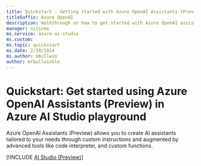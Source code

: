 ```yaml
---
title: Quickstart - Getting started with Azure OpenAI Assistants (Preview) in AI Studio
titleSuffix: Azure OpenAI
description: Walkthrough on how to get started with Azure OpenAI assistants with new features like code interpreter in AI Studio (Preview).
manager: nitinme
ms.service: azure-ai-studio
ms.custom:
ms.topic: quickstart
ms.date: 2/28/2024
ms.author: mbullwin
author: mrbullwinkle
---
```



# Quickstart: Get started using Azure OpenAI Assistants (Preview) in Azure AI Studio playground

Azure OpenAI Assistants (Preview) allows you to create AI assistants tailored to your needs through custom instructions and augmented by advanced tools like code interpreter, and custom functions.

[!INCLUDE [AI Studio (Preview)](../../ai-services/openai/includes/assistants-ai-studio.md)]